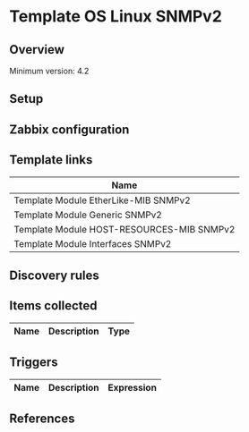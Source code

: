 
# Template OS Linux SNMPv2

## Overview

Minimum version: 4.2  

## Setup


## Zabbix configuration



## Template links
|Name|
|----|
|Template Module EtherLike-MIB SNMPv2|
|Template Module Generic SNMPv2|
|Template Module HOST-RESOURCES-MIB SNMPv2|
|Template Module Interfaces SNMPv2|

## Discovery rules


## Items collected

|Name|Description|Type|
|----|-----------|----|

## Triggers

|Name|Description|Expression|
|----|-----------|----|

## References

